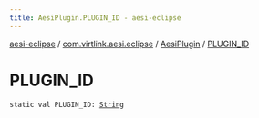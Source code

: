 ```yaml
---
title: AesiPlugin.PLUGIN_ID - aesi-eclipse
---
```


[aesi-eclipse](../../index.html) / [com.virtlink.aesi.eclipse](../index.html) / [AesiPlugin](index.html) / [PLUGIN_ID](.)

# PLUGIN_ID

`static val PLUGIN_ID: `[`String`](https://kotlinlang.org/api/latest/jvm/stdlib/kotlin/-string/index.html)
